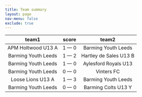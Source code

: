 ```yaml
---
title: Team summary
layout: page
nav-menu: false
exclude: true
---
```




|        team1        |    score    |         team2          |
|:-------------------:|:-----------:|:----------------------:|
| APM Holtwood U13 A  | 1 &mdash; 0 |  Barming Youth Leeds   |
| Barming Youth Leeds | 1 &mdash; 2 | Hartley de Sales U13 B |
| Barming Youth Leeds | 1 &mdash; 0 |  Aylesford Royals U13  |
| Barming Youth Leeds | 0 &mdash; 0 |       Vinters FC       |
|  Loose Lions U13 A  | 1 &mdash; 3 |  Barming Youth Leeds   |
| Barming Youth Leeds | 0 &mdash; 0 |  Barming Colts U13 Y   |

 <br /><br /><br />